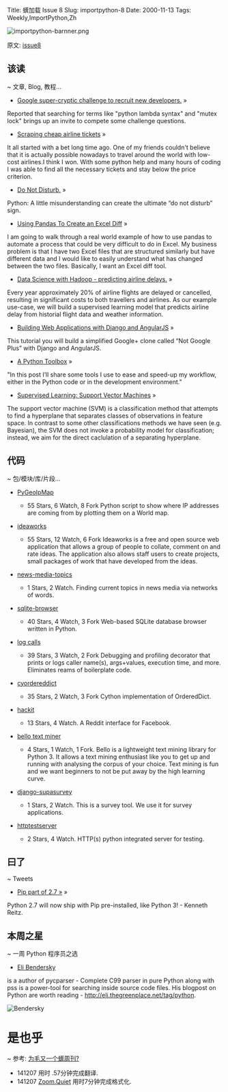 Title: 蠎加载 Issue 8
Slug: importpython-8
Date: 2000-11-13
Tags: Weekly,ImportPython,Zh 

![importpython-barnner.png](http://zoomq.qiniudn.com/ZQCollection/snap/importpython-barnner.png?imageView2/2/h/80)


原文: [issue8](http://importpython.com/static/files/issue8.html)



## 该读
~ 文章, Blog, 教程...

- [Google super-cryptic challenge to recruit new developers.](http://www.businessinsider.in/Google-Is-Using-A-Super-Cryptic-Method-To-Recruit-New-Developers/articleshow/45129652.cms) »

Reported that searching for terms like "python lambda syntax" and "mutex lock" brings up an invite to compete some challenge questions.


- [Scraping cheap airline tickets](http://blog.redturtle.it/2014/11/12/scrapy/) »

It all started with a bet long time ago. One of my friends couldn't believe that it is actually possible nowadays to travel around the world with low-cost airlines.I think I won. With some python help and many hours of coding I was able to find all the necessary tickets and stay below the price criterion.

- [Do Not Disturb.](http://blog.rht.com/humor-disturb-python/) »

Python: A little misunderstanding can create the ultimate “do not disturb” sign.

- [Using Pandas To Create an Excel Diff](http://pbpython.com/excel-diff-pandas.html) »

I am going to walk through a real world example of how to use pandas to automate a process that could be very difficult to do in Excel. My business problem is that I have two Excel files that are structured similarly but have different data and I would like to easily understand what has changed between the two files. Basically, I want an Excel diff tool.

- [Data Science with Hadoop - predicting airline delays.](http://nbviewer.ipython.org/github/ofermend/IPython-notebooks/blob/master/blog-part-1.ipynb) »

Every year approximately 20% of airline flights are delayed or cancelled, resulting in significant costs to both travellers and airlines. As our example use-case, we will build a supervised learning model that predicts airline delay from historial flight data and weather information.

- [Building Web Applications with Django and AngularJS](https://thinkster.io/brewer/angular-django-tutorial/)  »

This tutorial you will build a simplified Google+ clone called “Not Google Plus” with Django and AngularJS.

- [A Python Toolbox](http://blog.bfontaine.net/2014/11/11/a-python-toolbox/) »

"In this post I’ll share some tools I use to ease and speed-up my workflow, either in the Python code or in the development environment."

- [Supervised Learning: Support Vector Machines](http://nbviewer.ipython.org/github/fonnesbeck/Bios366/blob/master/notebooks/Section6_4-Support-Vector-Machines.ipynb)  »

The support vector machine (SVM) is a classification method that attempts to find a hyperplane that separates classes of observations in feature space. In contrast to some other classifications methods we have seen (e.g. Bayesian), the SVM does not invoke a probability model for classification; instead, we aim for the direct caclulation of a separating hyperplane. 

## 代码
~ 包/模块/库/片段...

- [PyGeoIpMap](https://github.com/pierrrrrrre/PyGeoIpMap)
    - 55 Stars, 6 Watch, 8 Fork
Python script to show where IP addresses are coming from by plotting them on a World map.

- [ideaworks](https://github.com/dstl/ideaworks)
    - 55 Stars, 12 Watch, 6 Fork
Ideaworks is a free and open source web application that allows a group of people to collate, comment on and rate ideas. The application also allows staff users to create projects, small packages of work that have developed from the ideas.

- [news-media-topics](https://github.com/alfredolainez/news-media-topics)
    - 1 Stars, 2 Watch.
Finding current topics in news media via networks of words.

- [sqlite-browser](https://github.com/coleifer/sqlite-browser)
    - 40 Stars, 4 Watch, 3 Fork
Web-based SQLite database browser written in Python.

- [log calls](https://github.com/Twangist/log_calls)
    - 39 Stars, 3 Watch, 2 Fork
Debugging and profiling decorator that prints or logs caller name(s), args+values, execution time, and more. Eliminates reams of boilerplate code.

- [cyordereddict](https://github.com/shoyer/cyordereddict)
    - 35 Stars, 2 Watch, 3 Fork
Cython implementation of OrderedDict.

- [hackit](https://github.com/Inconditus/hackit)
    - 13 Stars, 4 Watch.
A Reddit interface for Facebook.

- [bello text miner](https://github.com/aligajani/bello-text-miner)
    - 4 Stars, 1 Watch, 1 Fork.
Bello is a lightweight text mining library for Python 3. It allows a text mining enthusiast like you to get up and running with analysing the corpus of your choice. Text mining is fun and we want beginners to not be put away by the high learning curve.

- [django-supasurvey](https://github.com/invisiblehands/django-supasurvey)
    - 1 Stars, 2 Watch.
This is a survey tool. We use it for survey applications.

- [httptestserver](https://github.com/grupotaric/httptestserver)
    - 2 Stars, 4 Watch.
HTTP(s) python integrated server for testing. 



## 曰了
~ Tweets

- [Pip part of 2.7 »](https://twitter.com/kennethreitz/status/532203660491886593) »

Python 2.7 will now ship with Pip pre-installed, like Python 3! - Kenneth Reitz.

## 本周之星
~ 一周 Python 程序员之选

- [Eli Bendersky](https://github.com/eliben?tab=repositories)

is a author of pycparser - Complete C99 parser in pure Python along with pss is a power-tool for searching inside source code files. His blogpost on Python are worth reading - http://eli.thegreenplace.net/tag/python. 

![Bendersky](https://avatars1.githubusercontent.com/u/1130906?v=3&s=100)

# 是也乎
~ 参考: [为毛又一个蠎周刊?](importpython-why)

- 141207 用时 .57分钟完成翻译.
- 141207 [Zoom.Quiet](http://zoomquiet.io) 用时7分钟完成格式化.

